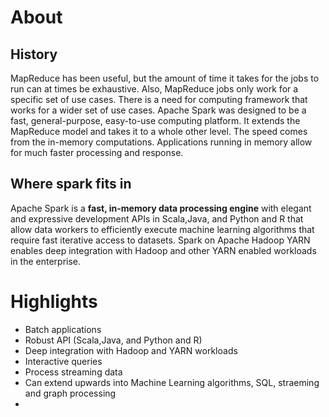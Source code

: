 # About 

## History

MapReduce has been useful, but the amount of time it takes for the jobs to run can at times be exhaustive. Also, MapReduce jobs only work for a specific set of use cases. There is a need for computing framework that works for a wider set of use cases.
Apache Spark was designed to be a fast, general-purpose, easy-to-use computing platform. It extends the MapReduce model and takes it to a whole other level. The speed comes from the in-memory computations. Applications running in memory allow for much faster processing and response.

## Where spark fits in

Apache Spark is a **fast, in-memory data processing engine** with elegant and expressive development APIs in Scala,Java, and Python and R that allow data workers to efficiently execute machine learning algorithms that 
require fast iterative access to datasets. Spark on Apache Hadoop YARN enables deep integration with Hadoop and other YARN enabled workloads in the enterprise.

# Highlights

* Batch applications
* Robust API (Scala,Java, and Python and R)
* Deep integration with Hadoop and YARN workloads
* Interactive queries
* Process streaming data 
* Can extend upwards into Machine Learning algorithms, SQL, straeming and graph processing
* 
